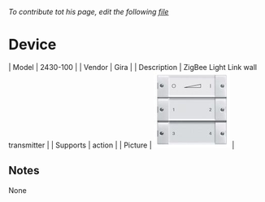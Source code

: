 
*To contribute tot his page, edit the following
[file](https://github.com/Koenkk/zigbee2mqtt.io/blob/master/docgen/device_page_notes.js)*

# Device

| Model | 2430-100  |
| Vendor  | Gira  |
| Description | ZigBee Light Link wall transmitter |
| Supports | action |
| Picture | ![../images/devices/2430-100.jpg](../images/devices/2430-100.jpg) |

## Notes

None
